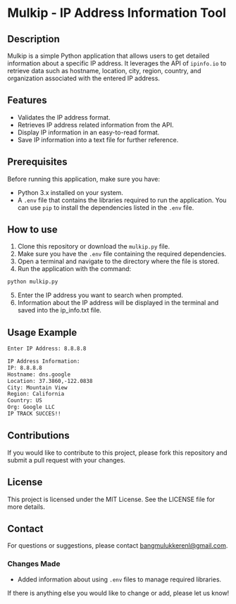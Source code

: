 # Mulkip - IP Address Information Tool

## Description
Mulkip is a simple Python application that allows users to get detailed information about a specific IP address. It leverages the API of `ipinfo.io` to retrieve data such as hostname, location, city, region, country, and organization associated with the entered IP address.

## Features
- Validates the IP address format.
- Retrieves IP address related information from the API.
- Display IP information in an easy-to-read format.
- Save IP information into a text file for further reference.

## Prerequisites
Before running this application, make sure you have:
- Python 3.x installed on your system.
- A `.env` file that contains the libraries required to run the application. You can use `pip` to install the dependencies listed in the `.env` file.

## How to use
1. Clone this repository or download the `mulkip.py` file.
2. Make sure you have the `.env` file containing the required dependencies.
3. Open a terminal and navigate to the directory where the file is stored.
4. Run the application with the command:

```bash
python mulkip.py
```

5. Enter the IP address you want to search when prompted.
6. Information about the IP address will be displayed in the terminal and saved into the ip_info.txt file.

## Usage Example
```bash
Enter IP Address: 8.8.8.8

IP Address Information:
IP: 8.8.8.8
Hostname: dns.google
Location: 37.3860,-122.0838
City: Mountain View
Region: California
Country: US
Org: Google LLC
IP TRACK SUCCES!!

```

## Contributions
If you would like to contribute to this project, please fork this repository and submit a pull request with your changes.

## License
This project is licensed under the MIT License. See the LICENSE file for more details.

## Contact
For questions or suggestions, please contact bangmulukkerenl@gmail.com.


### Changes Made
- Added information about using `.env` files to manage required libraries.

If there is anything else you would like to change or add, please let us know!